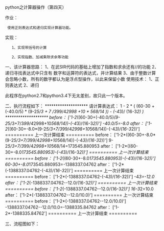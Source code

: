 
python之计算器操作（第四天）

作业：

     使用正则表达式和递归实现计算器功能。

 

 实现：

       1、实现带括号的计算

       2、实现指数、加减乘除求余等功能


一、该计算器思路：
    1、在武SIR代码的基础上增加了指数和求余还有//的功能
    2、递归寻找表达式中只含有 数字和运算符的表达式，并计算结果
    3、由于整数计算会忽略小数，所有的数字都认为是浮点型操作，以此来保留小数
使用技术：
    1、正则表达式
    2、递归

此程序在python2.7和python3.4下无太差别，故只此一个版本。

二、执行流程如下：
******************** 请计算表达式： 1 - 2 * ( (60-30 +(-40.0/5) * (9-2*5/3 + 7 /3*99/4*2998 +10 * 568/14 )) - (-4*3)/ (16-3*2) ) ********************
before： ['1-2*((60-30+(-40.0/5)*(9-2*5/3+7/3*99/4*2998+10*568/14))-(-4*3)/(16-3*2))']
-40.0/5=-8.0
after： ['1-2*((60-30+-8.0*(9-2*5/3+7/3*99/4*2998+10*568/14))-(-4*3)/(16-3*2))']
========== 上一次计算结束 ==========
before： ['1-2*((60-30+-8.0*(9-2*5/3+7/3*99/4*2998+10*568/14))-(-4*3)/(16-3*2))']
9-2*5/3+7/3*99/4*2998+10*568/14=173545.880953
after： ['1-2*((60-30+-8.0*173545.880953)-(-4*3)/(16-3*2))']
========== 上一次计算结束 ==========
before： ['1-2*((60-30+-8.0*173545.880953)-(-4*3)/(16-3*2))']
60-30+-8.0*173545.880953=-1388337.04762
after： ['1-2*(-1388337.04762-(-4*3)/(16-3*2))']
========== 上一次计算结束 ==========
before： ['1-2*(-1388337.04762-(-4*3)/(16-3*2))']
-4*3=-12.0
after： ['1-2*(-1388337.04762--12.0/(16-3*2))']
========== 上一次计算结束 ==========
before： ['1-2*(-1388337.04762--12.0/(16-3*2))']
16-3*2=10.0
after： ['1-2*(-1388337.04762--12.0/10.0)']
========== 上一次计算结束 ==========
before： ['1-2*(-1388337.04762--12.0/10.0)']
-1388337.04762--12.0/10.0=-1388335.84762
after： ['1-2*-1388335.84762']
========== 上一次计算结束 ==========

三、流程图如下：

